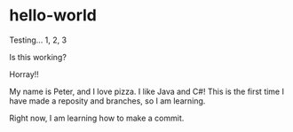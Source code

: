 # hello-world
Testing... 1, 2, 3

Is this working?  

Horray!!

My name is Peter, and I love pizza.  I like Java and C#!
This is the first time I have made a reposity and branches, so I am learning.

Right now, I am learning how to make a commit.
